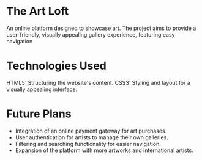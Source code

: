 # The Art Loft
An online platform designed to showcase art. The project aims to provide a user-friendly, visually appealing gallery experience, featuring easy navigation


# Technologies Used
HTML5: Structuring the website's content.
CSS3: Styling and layout for a visually appealing interface.

# Future Plans
- Integration of an online payment gateway for art purchases.
- User authentication for artists to manage their own galleries.
- Filtering and searching functionality for easier navigation.
- Expansion of the platform with more artworks and international artists.
